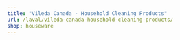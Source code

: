 ```yaml
---
title: "Vileda Canada - Household Cleaning Products"
url: /laval/vileda-canada-household-cleaning-products/
shop: houseware
---
```

